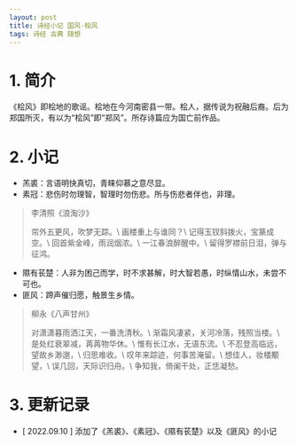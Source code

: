 ```yaml
---
layout: post
title: 诗经小记 国风·桧风
tags: 诗经 古典 随想
---
```


# 1. 简介

《桧风》即桧地的歌谣。桧地在今河南密县一带。桧人，据传说为祝融后裔。后为郑国所灭，有以为“桧风”即“郑风”。所存诗篇应为国亡前作品。

# 2. 小记

- 羔裘：言语明快真切，青睐仰慕之意尽显。
- 素冠：悲伤时勿理智，智理时勿伤悲。所与伤悲者伴也，非理。

> 李清照《浪淘沙》
>
> 帘外五更风，吹梦无踪。\\
> 画楼重上与谁同？\\
> 记得玉钗斜拨火，宝篆成空。\\
> 回首紫金峰，雨润烟浓。\\
> 一江春浪醉醒中。\\
> 留得罗襟前日泪，弹与征鸿。

- 隰有苌楚：人非为困己而学，时不求甚解，时大智若愚，时纵情山水，未尝不可也。
- 匪风：蹄声催归愿，触景生乡情。

> 柳永《八声甘州》
>
> 对潇潇暮雨洒江天，一番洗清秋。\\
> 渐霜风凄紧，关河冷落，残照当楼。\\
> 是处红衰翠减，苒苒物华休。\\
> 惟有长江水，无语东流。\\
> 不忍登高临远，望故乡渺邈，\\
> 归思难收。\\
> 叹年来踪迹，何事苦淹留。\\
> 想佳人，妆楼颙望，\\
> 误几回，天际识归舟。\\
> 争知我，倚阑干处，正恁凝愁。

# 3. 更新记录

- [ 2022.09.10 ] 添加了《羔裘》、《素冠》、《隰有苌楚》以及《匪风》的小记
